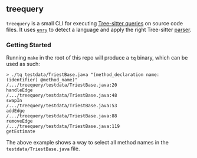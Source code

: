 ## treequery

`treequery` is a small CLI for executing [Tree-sitter queries](https://tree-sitter.github.io/tree-sitter/using-parsers#query-syntax) on source code files.
It uses [`enry`](https://github.com/go-enry/go-enry) to detect a language and apply the right Tree-sitter [parser](https://tree-sitter.github.io/tree-sitter/#available-parsers).


### Getting Started

Running `make` in the root of this repo will produce a `tq` binary, which can be used as such:

```
> ./tq testdata/TriestBase.java "(method_declaration name: (identifier) @method_name)"
/.../treequery/testdata/TriestBase.java:20
handleEdge
/.../treequery/testdata/TriestBase.java:48
swapIn
/.../treequery/testdata/TriestBase.java:53
addEdge
/.../treequery/testdata/TriestBase.java:88
removeEdge
/.../treequery/testdata/TriestBase.java:119
getEstimate
```

The above example shows a way to select all method names in the `testdata/TriestBase.java` file.
